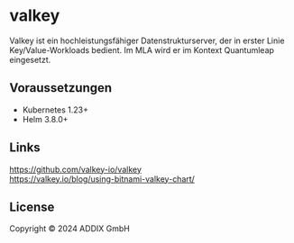 # valkey

Valkey ist ein hochleistungsfähiger Datenstrukturserver, der in erster Linie Key/Value-Workloads bedient. Im MLA wird er im Kontext Quantumleap eingesetzt.

## Voraussetzungen

* Kubernetes 1.23+
* Helm 3.8.0+

## Links
https://github.com/valkey-io/valkey  
https://valkey.io/blog/using-bitnami-valkey-chart/

## License

Copyright © 2024 ADDIX GmbH

